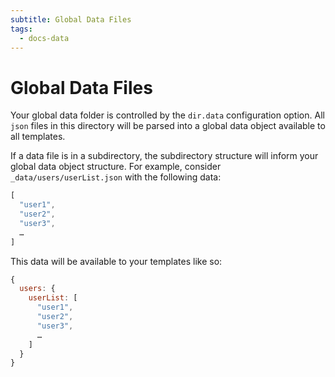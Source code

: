 ```yaml
---
subtitle: Global Data Files
tags:
  - docs-data
---
```

# Global Data Files

Your global data folder is controlled by the `dir.data` configuration option. All `json` files in this directory will be parsed into a global data object available to all templates.

If a data file is in a subdirectory, the subdirectory structure will inform your global data object structure. For example, consider `_data/users/userList.json` with the following data:

```js
[
  "user1",
  "user2",
  "user3",
  …
]
```

This data will be available to your templates like so:

```js
{
  users: {
    userList: [
      "user1",
      "user2",
      "user3",
      …
    ]
  }
}
```
